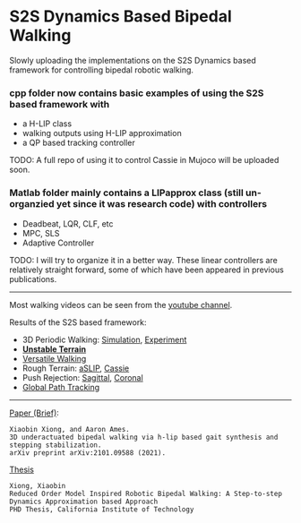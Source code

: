 # S2S Dynamics Based Bipedal Walking

Slowly uploading the implementations on the S2S Dynamics based framework for controlling bipedal robotic walking. 

 ### cpp folder now contains basic examples of using the S2S based framework with 
 - a H-LIP class 
 - walking outputs using H-LIP approximation 
 - a QP based tracking controller
 
 TODO: A full repo of using it to control Cassie in Mujoco will be uploaded soon. 
 
 ### Matlab folder mainly contains a LIPapprox class (still un-organzied yet since it was research code) with controllers 
 - Deadbeat, LQR, CLF, etc
 - MPC, SLS
 - Adaptive Controller
 
 TODO: I will try to organize it in a better way. These linear controllers are relatively straight forward, some of which have been appeared in previous publications.

---
Most walking videos can be seen from the [youtube channel](https://www.youtube.com/channel/UC__Fnw5l_TQCIBIIrfKXBtA).

Results of the S2S based framework: 
- 3D Periodic Walking: [Simulation](https://www.youtube.com/watch?v=-_QmNNBPfdg), [Experiment](https://www.youtube.com/watch?v=9DtRkHP_tQU)
- [**Unstable Terrain**](https://www.youtube.com/watch?v=DOS-xBs4Kdw)
- [Versatile Walking](https://www.youtube.com/watch?v=aFLNkHYTDaw)
- Rough Terrain: [aSLIP](https://www.youtube.com/watch?v=fUZu6y-Gu4g), [Cassie](https://www.youtube.com/watch?v=mHboC-vUZhM)   
- Push Rejection: [Sagittal](https://www.youtube.com/watch?v=MeaR__wgYyY), [Coronal](https://www.youtube.com/watch?v=_EqxuzywQWU)   
- [Global Path Tracking](https://www.youtube.com/watch?v=06efo-U1mrw) 

---
[Paper (Brief)](https://arxiv.org/pdf/2101.09588.pdf):
```
Xiaobin Xiong, and Aaron Ames. 
3D underactuated bipedal walking via h-lip based gait synthesis and stepping stabilization.
arXiv preprint arXiv:2101.09588 (2021).
```

[Thesis](https://thesis.library.caltech.edu/14230/1/Thesis__to_submit_0601.pdf)  
```
Xiong, Xiaobin
Reduced Order Model Inspired Robotic Bipedal Walking: A Step-to-step Dynamics Approximation based Approach
PHD Thesis, California Institute of Technology
```
